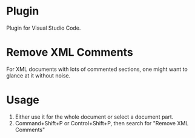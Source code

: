 # Plugin

Plugin for Visual Studio Code.

# Remove XML Comments

For XML documents with lots of commented sections, one might want to glance at it without noise.

# Usage

1) Either use it for the whole document or select a document part.
2) Command+Shift+P or Control+Shift+P, then search for "Remove XML Comments"
